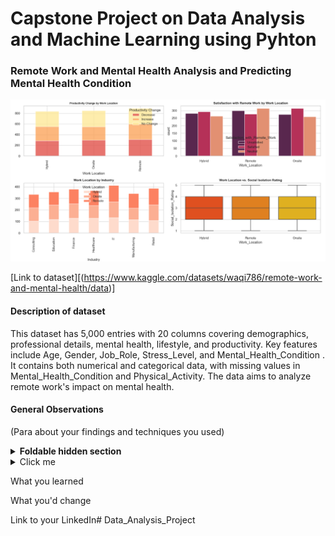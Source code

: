 # Capstone Project on Data Analysis and Machine Learning using Pyhton

### Remote Work and Mental Health Analysis and Predicting Mental Health Condition

![Jupyter Notebook Dashboard](RemoteWorkDashBoard.png)

[Link to dataset][(https://www.kaggle.com/datasets/waqi786/remote-work-and-mental-health/data)]

#### Description of dataset
This dataset has 5,000 entries with 20 columns covering demographics, professional details, mental health, lifestyle, and productivity. Key features include Age, Gender, Job_Role, Stress_Level, and Mental_Health_Condition . It contains both numerical and categorical data, with missing values in Mental_Health_Condition and Physical_Activity. The data aims to analyze remote work's impact on mental health.

#### General Observations
(Para about your findings and techniques you used) 

<details>
<summary><b>Foldable hidden section</b></summary>

Any folded content here. It requires an empty line just above it!

</details>


<details>
  <summary>Click me</summary>
  
  ### Heading
  1. Foo
  2. Bar
     * Baz
     * Qux


</details>

What you learned

What you'd change

Link to your LinkedIn# Data_Analysis_Project
